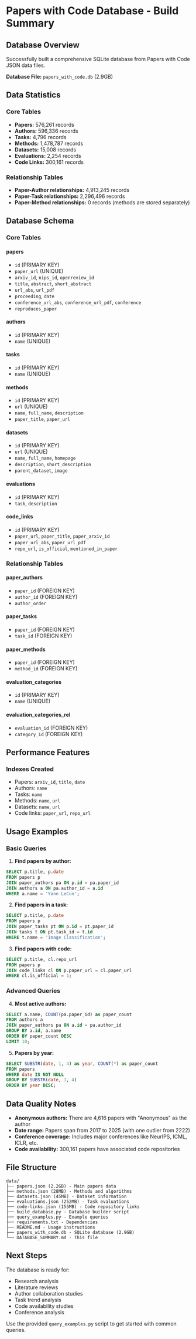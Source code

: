# Papers with Code Database - Build Summary

## Database Overview

Successfully built a comprehensive SQLite database from Papers with Code JSON data files.

**Database File:** `papers_with_code.db` (2.9GB)

## Data Statistics

### Core Tables
- **Papers:** 576,261 records
- **Authors:** 596,336 records  
- **Tasks:** 4,796 records
- **Methods:** 1,478,787 records
- **Datasets:** 15,008 records
- **Evaluations:** 2,254 records
- **Code Links:** 300,161 records

### Relationship Tables
- **Paper-Author relationships:** 4,913,245 records
- **Paper-Task relationships:** 2,296,496 records
- **Paper-Method relationships:** 0 records (methods are stored separately)

## Database Schema

### Core Tables

#### papers
- `id` (PRIMARY KEY)
- `paper_url` (UNIQUE)
- `arxiv_id`, `nips_id`, `openreview_id`
- `title`, `abstract`, `short_abstract`
- `url_abs`, `url_pdf`
- `proceeding`, `date`
- `conference_url_abs`, `conference_url_pdf`, `conference`
- `reproduces_paper`

#### authors
- `id` (PRIMARY KEY)
- `name` (UNIQUE)

#### tasks
- `id` (PRIMARY KEY)
- `name` (UNIQUE)

#### methods
- `id` (PRIMARY KEY)
- `url` (UNIQUE)
- `name`, `full_name`, `description`
- `paper_title`, `paper_url`

#### datasets
- `id` (PRIMARY KEY)
- `url` (UNIQUE)
- `name`, `full_name`, `homepage`
- `description`, `short_description`
- `parent_dataset`, `image`

#### evaluations
- `id` (PRIMARY KEY)
- `task`, `description`

#### code_links
- `id` (PRIMARY KEY)
- `paper_url`, `paper_title`, `paper_arxiv_id`
- `paper_url_abs`, `paper_url_pdf`
- `repo_url`, `is_official`, `mentioned_in_paper`

### Relationship Tables

#### paper_authors
- `paper_id` (FOREIGN KEY)
- `author_id` (FOREIGN KEY)
- `author_order`

#### paper_tasks
- `paper_id` (FOREIGN KEY)
- `task_id` (FOREIGN KEY)

#### paper_methods
- `paper_id` (FOREIGN KEY)
- `method_id` (FOREIGN KEY)

#### evaluation_categories
- `id` (PRIMARY KEY)
- `name` (UNIQUE)

#### evaluation_categories_rel
- `evaluation_id` (FOREIGN KEY)
- `category_id` (FOREIGN KEY)

## Performance Features

### Indexes Created
- Papers: `arxiv_id`, `title`, `date`
- Authors: `name`
- Tasks: `name`
- Methods: `name`, `url`
- Datasets: `name`, `url`
- Code links: `paper_url`, `repo_url`

## Usage Examples

### Basic Queries

1. **Find papers by author:**
```sql
SELECT p.title, p.date 
FROM papers p 
JOIN paper_authors pa ON p.id = pa.paper_id 
JOIN authors a ON pa.author_id = a.id 
WHERE a.name = 'Yann LeCun';
```

2. **Find papers in a task:**
```sql
SELECT p.title, p.date 
FROM papers p 
JOIN paper_tasks pt ON p.id = pt.paper_id 
JOIN tasks t ON pt.task_id = t.id 
WHERE t.name = 'Image Classification';
```

3. **Find papers with code:**
```sql
SELECT p.title, cl.repo_url 
FROM papers p 
JOIN code_links cl ON p.paper_url = cl.paper_url 
WHERE cl.is_official = 1;
```

### Advanced Queries

4. **Most active authors:**
```sql
SELECT a.name, COUNT(pa.paper_id) as paper_count
FROM authors a
JOIN paper_authors pa ON a.id = pa.author_id
GROUP BY a.id, a.name
ORDER BY paper_count DESC
LIMIT 10;
```

5. **Papers by year:**
```sql
SELECT SUBSTR(date, 1, 4) as year, COUNT(*) as paper_count
FROM papers 
WHERE date IS NOT NULL
GROUP BY SUBSTR(date, 1, 4)
ORDER BY year DESC;
```

## Data Quality Notes

- **Anonymous authors:** There are 4,616 papers with "Anonymous" as the author
- **Date range:** Papers span from 2017 to 2025 (with one outlier from 2222)
- **Conference coverage:** Includes major conferences like NeurIPS, ICML, ICLR, etc.
- **Code availability:** 300,161 papers have associated code repositories

## File Structure

```
data/
├── papers.json (2.2GB) - Main papers data
├── methods.json (28MB) - Methods and algorithms
├── datasets.json (45MB) - Dataset information
├── evaluations.json (252MB) - Task evaluations
├── code-links.json (155MB) - Code repository links
├── build_database.py - Database builder script
├── query_examples.py - Example queries
├── requirements.txt - Dependencies
├── README.md - Usage instructions
├── papers_with_code.db - SQLite database (2.9GB)
└── DATABASE_SUMMARY.md - This file
```

## Next Steps

The database is ready for:
- Research analysis
- Literature reviews
- Author collaboration studies
- Task trend analysis
- Code availability studies
- Conference analysis

Use the provided `query_examples.py` script to get started with common queries. 